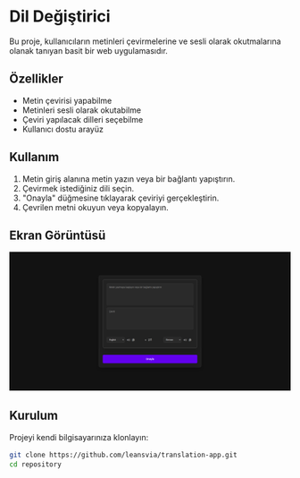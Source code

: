 # Dil Değiştirici

Bu proje, kullanıcıların metinleri çevirmelerine ve sesli olarak okutmalarına olanak tanıyan basit bir web uygulamasıdır.

## Özellikler

- Metin çevirisi yapabilme
- Metinleri sesli olarak okutabilme
- Çeviri yapılacak dilleri seçebilme
- Kullanıcı dostu arayüz

## Kullanım

1. Metin giriş alanına metin yazın veya bir bağlantı yapıştırın.
2. Çevirmek istediğiniz dili seçin.
3. "Onayla" düğmesine tıklayarak çeviriyi gerçekleştirin.
4. Çevrilen metni okuyun veya kopyalayın.

## Ekran Görüntüsü

![Web Site Ekran Görüntüsü](img)

## Kurulum

Projeyi kendi bilgisayarınıza klonlayın:

```bash
git clone https://github.com/leansvia/translation-app.git
cd repository
